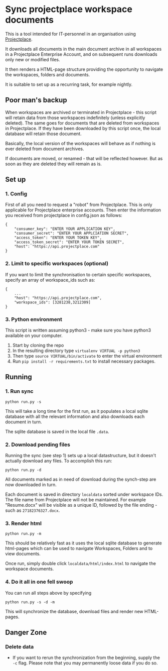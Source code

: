 # Sync projectplace workspace documents

This is a tool intended for IT-personnel in an organisation using 
[Projectplace](https://www.projectplace.com).

It downloads all documents in the main document archive in all workspaces in a Projectplace Enterprise Account, 
and on subsequent runs downloads only new or modified files.

It then renders a HTML-page structure providing the opportunity to navigate the workspaces, folders and 
documents.

It is suitable to set up as a recurring task, for example nightly.

## Poor man's backup
When workspaces are archived or terminated in Projectplace - this script will retain data from 
those workspaces indefinitely (unless explicitly deleted). The same goes for documents that are deleted 
from workspaces in Projectplace. If they have been downloaded by this script once, the local database will 
retain those document.

Basically, the local version of the workspaces will behave as if nothing is ever deleted from document archives.

If documents are moved, or renamed - that will be reflected however. But as soon as they are deleted they will
remain as is.

## Set up

### 1. Config
First of all you need to request a "robot" from Projectplace. This is only applicable for Projectplace enterprise 
accounts. Then enter the information you received from projectplace in config.json as follows:

    {
        "consumer_key": "ENTER YOUR APPLICATION KEY",
        "consumer_secret": "ENTER YOUR APPLCIATION SECRET",
        "access_token": "ENTER YOUR TOKEN KEY",
        "access_token_secret": "ENTER YOUR TOKEN SECRET",
        "host": "https://api.projectplace.com"
    }

### 2. Limit to specific workspaces (optional)
If you want to limit the synchronisation to certain specific workspaces, specify an array of
workspace_ids such as:

    {
        ...
        "host": "https://api.projectplace.com",
        "workspace_ids": [3281238,3212309]
    }

### 3. Python environment
This script is written assuming python3 - make sure you have python3 available on your computer.

1. Start by cloning the repo
2. In the resulting directory type `virtualenv VIRTUAL -p python3`
3. Then type `source VIRTUAL/bin/activate` to enter the virtual environment
4. Run `pip install -r requirements.txt` to install necessary packages.


## Running
### 1. Run sync

`python run.py -s`

This will take a long time for the first run, as it populates a local sqlite database with all the
relevant information and also downloads each document in turn.

The sqlite database is saved in the local file `.data`.

### 2. Download pending files

Running the sync (see step 1) sets up a local datastructure, but it doesn't actually download any files. To
accomplish this run:

`python run.py -d`

All documents marked as in need of download during the synch-step are now downloaded in turn.

Each document is saved in directory
`localdata` sorted under workspace IDs. The file name from Projectplace will not be maintained. For example
"Resume.docx" will be visible as a unique ID, followed by the file ending - such as `27182376327.docx`.

### 3. Render html

`python run.py -m`

This should be relatively fast as it uses the local sqlite database to generate html-pages which can be used
to navigate Workspaces, Folders and to view documents.

Once run, simply double click `localdata/html/index.html` to navigate the workspace documents.

### 4. Do it all in one fell swoop
You can run all steps above by specifying

`python run.py -s -d -m`

This will synchronize the database, download files and render new HTML-pages.

## Danger Zone

### Delete data
 * If you want to rerun the synchronization from the beginning, supply the `-c` flag. Please note that you may
   permanently loose data if you do so. 
